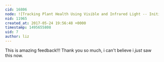 ```yaml
---
cid: 16806
node: ![Tracking Plant Health Using Visible and Infrared Light -- Initial Experiences at an Arts High School](../notes/Travis/06-10-2015/tracking-plant-health-using-visible-and-infrared-light-initial-experiences-at-an-arts-high-school)
nid: 11965
created_at: 2017-05-24 19:56:48 +0000
timestamp: 1495655808
uid: 7
author: liz
---
```


This is amazing feedback!!! Thank you so much, i can't believe i *just* saw this now. 